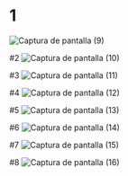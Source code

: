 # 1
![Captura de pantalla (9)](https://user-images.githubusercontent.com/41849043/153970357-41e8415d-a35f-4c72-b211-e267f3910f53.png)

#2
![Captura de pantalla (10)](https://user-images.githubusercontent.com/41849043/153970365-8214ca31-a5bf-4f9d-91e0-ee59738c1a68.png)

#3
![Captura de pantalla (11)](https://user-images.githubusercontent.com/41849043/153970376-8fb1794b-755a-4a64-b324-de2de52dc087.png)

#4
![Captura de pantalla (12)](https://user-images.githubusercontent.com/41849043/153970383-fc7511ac-1744-412e-bd5f-386e23566462.png)

#5
![Captura de pantalla (13)](https://user-images.githubusercontent.com/41849043/153970395-c80d5fcf-2c98-45db-8e21-687143cedb27.png)

#6
![Captura de pantalla (14)](https://user-images.githubusercontent.com/41849043/153970409-e48af4ae-95fe-4588-9f7f-a425c3aae0bd.png)

#7
![Captura de pantalla (15)](https://user-images.githubusercontent.com/41849043/153970418-a2a12979-9460-47cb-9144-0c90a473c988.png)

#8
![Captura de pantalla (16)](https://user-images.githubusercontent.com/41849043/153970434-de9a47e2-34bd-430c-901b-75bc5cb1522e.png)
